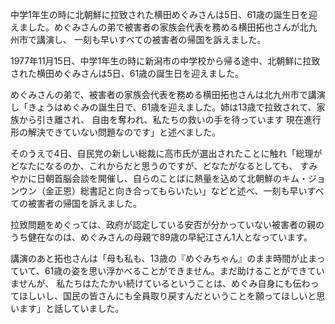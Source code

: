 中学1年生の時に北朝鮮に拉致された横田めぐみさんは5日、61歳の誕生日を迎えました。めぐみさんの弟で被害者の家族会代表を務める横田拓也さんが北九州市で講演し、
一刻も早いすべての被害者の帰国を訴えました。

1977年11月15日、中学1年生の時に新潟市の中学校から帰る途中、北朝鮮に拉致された横田めぐみさんは5日、61歳の誕生日を迎えました。

めぐみさんの弟で、被害者の家族会代表を務める横田拓也さんは北九州市で講演し「きょうはめぐみの誕生日で、61歳を迎えました。姉は13歳で拉致されて、家族から引き離され、
自由を奪われ、私たちの救いの手を待っています
現在進行形の解決できていない問題なのです」と述べました。

そのうえで4日、自民党の新しい総裁に高市氏が選出されたことに触れ「総理がどなたになるのか、これからだと思うのですが、どなたがなるとしても、
すみやかに日朝首脳会談を開催し、自らのことばに熱量を込めて北朝鮮のキム・ジョンウン（金正恩）総書記と向き合ってもらいたい」などと述べ、一刻も早いすべての被害者の帰国を訴えました。

拉致問題をめぐっては、政府が認定している安否が分かっていない被害者の親のうち健在なのは、めぐみさんの母親で89歳の早紀江さん1人となっています。


講演のあと拓也さんは「母も私も、13歳の『めぐみちゃん』のまま時間が止まっていて、61歳の姿を思い浮かべることができません。まだ助けることができていませんが、
私たちはたたかい続けているということは、めぐみ自身にも伝わってほしいし、国民の皆さんにも全員取り戻すんだということを願ってほしいと思います」と話していました。